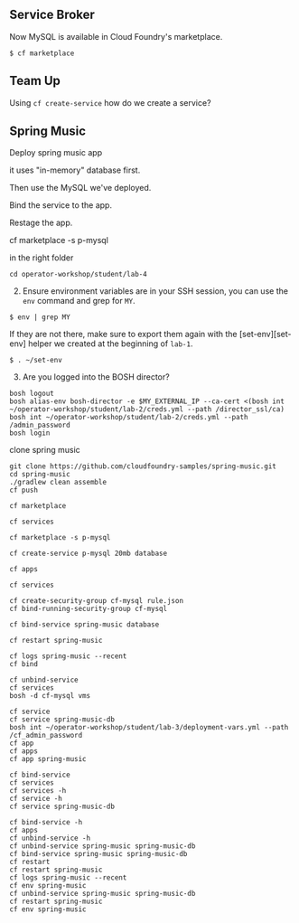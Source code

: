 ## Service Broker

Now MySQL is available in Cloud Foundry's marketplace.

```
$ cf marketplace
```

## Team Up

Using `cf create-service` how do we create a service?

## Spring Music

Deploy spring music app

it uses "in-memory" database first.

Then use the MySQL we've deployed.

Bind the service to the app.

Restage the app.

cf marketplace -s p-mysql

in the right folder

```
cd operator-workshop/student/lab-4
```

2. Ensure environment variables are in your SSH session, you can use the `env`
command and grep for `MY`.

```
$ env | grep MY
```

If they are not there, make sure to export them again with the
[set-env][set-env] helper we created at the beginning of `lab-1`.

```
$ . ~/set-env
```

3. Are you logged into the BOSH director?

```
bosh logout
bosh alias-env bosh-director -e $MY_EXTERNAL_IP --ca-cert <(bosh int ~/operator-workshop/student/lab-2/creds.yml --path /director_ssl/ca)
bosh int ~/operator-workshop/student/lab-2/creds.yml --path /admin_password
bosh login
```

clone spring music

```
git clone https://github.com/cloudfoundry-samples/spring-music.git
cd spring-music
./gradlew clean assemble
cf push
```

```
cf marketplace

cf services

cf marketplace -s p-mysql

cf create-service p-mysql 20mb database

cf apps

cf services

cf create-security-group cf-mysql rule.json
cf bind-running-security-group cf-mysql

cf bind-service spring-music database

cf restart spring-music

cf logs spring-music --recent
cf bind

cf unbind-service
cf services
bosh -d cf-mysql vms

cf service
cf service spring-music-db
bosh int ~/operator-workshop/student/lab-3/deployment-vars.yml --path /cf_admin_password
cf app
cf apps
cf app spring-music

cf bind-service
cf services
cf services -h
cf service -h
cf service spring-music-db

cf bind-service -h
cf apps
cf unbind-service -h
cf unbind-service spring-music spring-music-db
cf bind-service spring-music spring-music-db
cf restart
cf restart spring-music
cf logs spring-music --recent
cf env spring-music
cf unbind-service spring-music spring-music-db
cf restart spring-music
cf env spring-music
```
